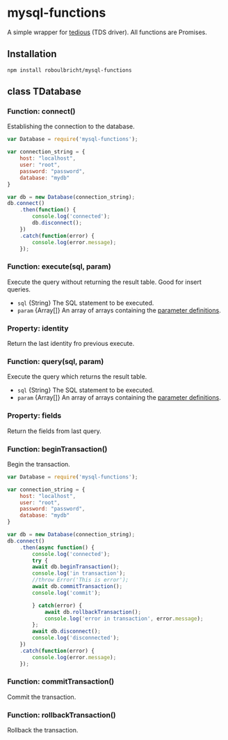# mysql-functions
A simple wrapper for [tedious](http://github.com/tediousjs/tedious) (TDS driver).
All functions are Promises.

## Installation

```
npm install roboulbricht/mysql-functions
```

## class TDatabase

### Function: connect()
Establishing the connection to the database.

```javascript
var Database = require('mysql-functions');

var connection_string = {
    host: "localhost",
    user: "root",
    password: "password",
    database: "mydb"
}

var db = new Database(connection_string);
db.connect()
    .then(function() {
        console.log('connected');
        db.disconnect();
    })
    .catch(function(error) {
        console.log(error.message);
    });
```
### Function: execute(sql, param)
Execute the query without returning the result table. Good for insert queries.
 * `sql` {String} The SQL statement to be executed.
 * `param` {Array[]} An array of arrays containing the [parameter definitions](http://tediousjs.github.io/tedious/api-request.html#function_addParameter).

### Property: identity
Return the last identity fro previous execute.

### Function: query(sql, param)
Execute the query which returns the result table.
 * `sql` {String} The SQL statement to be executed.
 * `param` {Array[]} An array of arrays containing the [parameter definitions](http://tediousjs.github.io/tedious/api-request.html#function_addParameter).

### Property: fields
Return the fields from last query.

### Function: beginTransaction()
Begin the transaction.

```javascript
var Database = require('mysql-functions');

var connection_string = {
    host: "localhost",
    user: "root",
    password: "password",
    database: "mydb"
}

var db = new Database(connection_string);
db.connect()
    .then(async function() {
        console.log('connected');
        try {
        await db.beginTransaction();
        console.log('in transaction');
        //throw Error('This is error');
        await db.commitTransaction();
        console.log('commit');

        } catch(error) {
            await db.rollbackTransaction();
            console.log('error in transaction', error.message);
        };
        await db.disconnect();
        console.log('disconnected');
    })
    .catch(function(error) {
        console.log(error.message);
    });
```
### Function: commitTransaction()
Commit the transaction.

### Function: rollbackTransaction()
Rollback the transaction.
